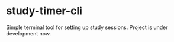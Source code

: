 # study-timer-cli

Simple terminal tool for setting up study sessions. Project is under development now.

